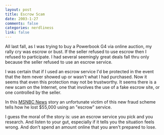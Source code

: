```yaml
--- 
layout: post
title: Escrow Scam
date: 2003-1-27
comments: false
categories: nerdliness
link: false
---
```

All last fall, as I was trying to buy a Powerbook G4 via online auction, my rally cry was escrow or bust. If the seller refused to use escrow then I refused to participate. I had several seemingly great deals fall thru only because the seller refused to use an escrow service.

I was certain that if I used an escrow service I'd be protected in the event that the item never showed up or wasn't what I had purchased. Now it seems that even this protection may not be trustworthy. It seems there is a new scam on the Internet, one that involves the use of a fake escrow site, or one controlled by the seller.

In this <a href="http://www.msnbc.com/news/854552.asp?0si">MSNBC News</a> story an unfortunate victim of this new fraud scheme tells how he lost $55,000 using an "escrow" service.

I guess the moral of the story is: use an escrow service you pick and you research. And listen to your gut, especially if it tells you the situation feels wrong. And don't spend an amount online that you aren't prepared to lose.
